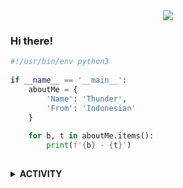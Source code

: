 <div align="center">
  <img src="https://img.shields.io/badge/Python-0A0A0A?style=for-the-badge&logo=python&logoColor=cyan">
</div>

### Hi there!

```python
#!/usr/bin/env python3
        
if __name__ == '__main__':
    aboutMe = {
        'Name': 'Thunder',
        'From': 'Indonesian'
    }
    
    for b, t in aboutMe.items():
        print(f'{b} - {t}')
        
```

<details>
<summary><b>ACTIVITY</b></summary>
<br>
  
![Tomo top langs](https://github-readme-stats.vercel.app/api/top-langs?username=0xrohadi&layout=compact&show_icons=true&theme=outrun)
</details>
